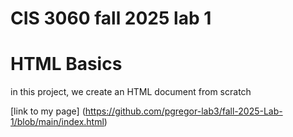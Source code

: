 # CIS 3060 fall 2025 lab 1 
# HTML Basics 

in this project, we create an HTML document from scratch 

[link to my page] (https://github.com/pgregor-lab3/fall-2025-Lab-1/blob/main/index.html)
